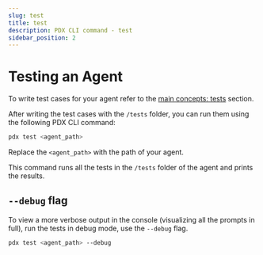 ```yaml
---
slug: test
title: test
description: PDX CLI command - test
sidebar_position: 2
---
```


# Testing an Agent

To write test cases for your agent refer to the [main concepts: tests](../getting-started/main-concepts#test-cases) section.

After writing the test cases with the `/tests` folder, you can run them using the following PDX CLI command:

```bash
pdx test <agent_path>
```

Replace the `<agent_path>` with the path of your agent.

This command runs all the tests in the `/tests` folder of the agent and prints the results.

## `--debug` flag

To view a more verbose output in the console (visualizing all the prompts in full), run the tests in debug mode, use the `--debug` flag.

```bash
pdx test <agent_path> --debug
```